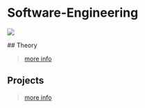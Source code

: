 # Software-Engineering
<p>
  <a href="https://github.com/swyss">
    <img src="https://skillicons.dev/icons?i=github" />
  </a>
</p>
## Theory

> [more info](./theory/README.md)

## Projects

> [more info](./projects/README.md)